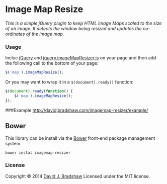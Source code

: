 # Image Map Resize

*This is a simple jQuery plugin to keep HTML Image Maps scaled to the size of an image. It detects the window being resized and updates the co-ordinates of the image map.*

### Usage

Inclue [jQuery](http://jquery.com) and [jquery.imageMapResizer.js](https://raw2.github.com/davidjbradshaw/imagemap-resizer/master/js/jquery.imageMapResizer.min.js) on your page and then add the following call to the bottom of your page:

```js
$('map').imageMapResize();
```

Or you may want to wrap it in a `$(document).ready()` function:

```js
$(document).ready(function() {
    $('map').imageMapResize();
});
```

###Example
http://davidjbradshaw.com/imagemap-resizer/example/

## Bower

This library can be install via the [Bower](http://bower.io) front-end package management system.

    bower instal imagemap-resizer

### License
Copyright &copy; 2014 [David J. Bradshaw](https://github.com/davidjbradshaw)
Licensed under the MIT license.